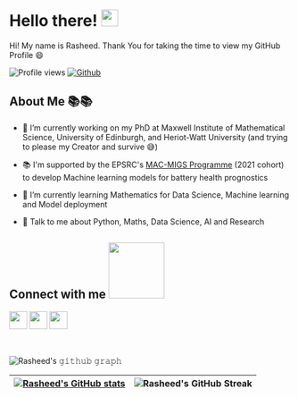 <h1> Hello there! <img src = "https://raw.githubusercontent.com/MartinHeinz/MartinHeinz/master/wave.gif" width = 30px> </h1>
<p align='center'>
</p>

<div size='20px'> Hi! My name is Rasheed. Thank You for taking the time to view my GitHub Profile 😄
</div>

![Profile views](https://komarev.com/ghpvc/?username=Rasheed19&color=blue)
[![Github](https://img.shields.io/github/followers/Rasheed19?label=Follow&style=social)](https://github.com/Rasheed19)

<h2> About Me 📚📚 </h2>

- 🔭 I’m currently working on my PhD at Maxwell Institute of Mathematical Science, University of Edinburgh, and Heriot-Watt University (and trying to please my Creator and survive :sweat_smile:)

- 📚 I'm supported by the EPSRC's [MAC-MIGS Programme](https://www.mac-migs.ac.uk/) (2021 cohort) to develop Machine learning models for battery health prognostics

- 🌱 I’m currently learning Mathematics for Data Science, Machine learning and Model deployment

- 💬 Talk to me about Python, Maths, Data Science, AI and Research

<h2> Connect with me <img src='https://raw.githubusercontent.com/ShahriarShafin/ShahriarShafin/main/Assets/handshake.gif' width="100px"> </h2>
<a href = 'https://www.linkedin.com/in/rasheed-oyewole-ibraheem-768955246/'> <img width = '32px' align= 'center' src="https://raw.githubusercontent.com/rahulbanerjee26/githubAboutMeGenerator/main/icons/linked-in-alt.svg"/></a>
<a href = 'https://github.com/Rasheed19/Rasheed19'> <img width = '32px' align= 'center' src="https://raw.githubusercontent.com/rahulbanerjee26/githubAboutMeGenerator/main/icons/github.svg"/></a>
<a href = 'https://scholar.google.com/citations?user=D6cwjFMAAAAJ&hl=en'> <img width = '32px' align= 'center' src="https://upload.wikimedia.org/wikipedia/commons/c/c7/Google_Scholar_logo.svg"/></a>

<br>
<br>
<br>

![Rasheed's 𝚐𝚒𝚝𝚑𝚞𝚋 𝚐𝚛𝚊𝚙𝚑](https://github-readme-activity-graph-seven-blush.vercel.app/graph?username=Rasheed19&theme=react-dark&hide_border=true&area=true)

|[![Rasheed's GitHub stats](https://github-readme-stats.vercel.app/api?username=Rasheed19&show_icons=true&hide_border=true&bg_color=0d1117&text_color=5bcdec&title_color=5bcdec&icon_color=ffffff&include_all_commits=true)](https://github.com/Rasheed19/github-readme-stats)|![Rasheed's GitHub Streak](https://github-readme-streak-stats-theta.vercel.app/?user=Rasheed19&background=0d1117&currStreakNum=ffffff&sideNums=ffffff&ring=5bcdec&currStreakLabel=5bcdec&fire=5bcdec&sideLabels=5bcdec&hide_border=true)|
| ----- | --- |
